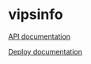 # vipsinfo

[API documentation](https://github.com/vipstar-dev/vipsinfo-api/blob/master/README.md)

[Deploy documentation](./doc/deploy.md)

